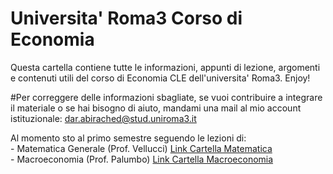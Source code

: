# Universita' Roma3 Corso di Economia
Questa cartella contiene tutte le informazioni, appunti di lezione, argomenti e contenuti utili del corso di Economia CLE dell'universita' Roma3. Enjoy!

#Per correggere delle informazioni sbagliate, se vuoi contribuire a integrare il materiale o se hai bisogno di aiuto, mandami una mail al mio account istituzionale:
dar.abirached@stud.uniroma3.it

Al momento sto al primo semestre seguendo le lezioni di: 
<br>- Matematica Generale (Prof. Vellucci) [Link Cartella Matematica](https://github.com/dabi-rac/University/tree/main/1%C2%B0%20Semestre/Mathematics)
<br>- Macroeconomia (Prof. Palumbo) [Link Cartella Macroeconomia](https://github.com/dabi-rac/University/tree/main/1%C2%B0%20Semestre/Macro)
